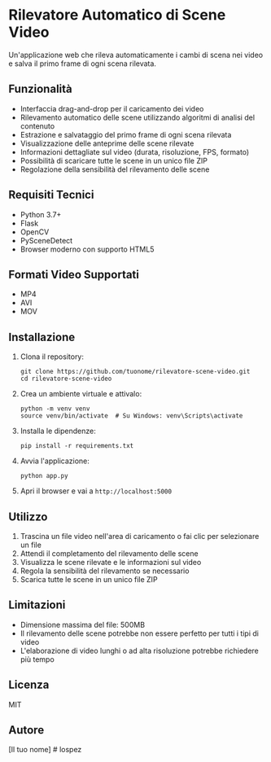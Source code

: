 # Rilevatore Automatico di Scene Video

Un'applicazione web che rileva automaticamente i cambi di scena nei video e salva il primo frame di ogni scena rilevata.

## Funzionalità

- Interfaccia drag-and-drop per il caricamento dei video
- Rilevamento automatico delle scene utilizzando algoritmi di analisi del contenuto
- Estrazione e salvataggio del primo frame di ogni scena rilevata
- Visualizzazione delle anteprime delle scene rilevate
- Informazioni dettagliate sul video (durata, risoluzione, FPS, formato)
- Possibilità di scaricare tutte le scene in un unico file ZIP
- Regolazione della sensibilità del rilevamento delle scene

## Requisiti Tecnici

- Python 3.7+
- Flask
- OpenCV
- PySceneDetect
- Browser moderno con supporto HTML5

## Formati Video Supportati

- MP4
- AVI
- MOV

## Installazione

1. Clona il repository:
   ```
   git clone https://github.com/tuonome/rilevatore-scene-video.git
   cd rilevatore-scene-video
   ```

2. Crea un ambiente virtuale e attivalo:
   ```
   python -m venv venv
   source venv/bin/activate  # Su Windows: venv\Scripts\activate
   ```

3. Installa le dipendenze:
   ```
   pip install -r requirements.txt
   ```

4. Avvia l'applicazione:
   ```
   python app.py
   ```

5. Apri il browser e vai a `http://localhost:5000`

## Utilizzo

1. Trascina un file video nell'area di caricamento o fai clic per selezionare un file
2. Attendi il completamento del rilevamento delle scene
3. Visualizza le scene rilevate e le informazioni sul video
4. Regola la sensibilità del rilevamento se necessario
5. Scarica tutte le scene in un unico file ZIP

## Limitazioni

- Dimensione massima del file: 500MB
- Il rilevamento delle scene potrebbe non essere perfetto per tutti i tipi di video
- L'elaborazione di video lunghi o ad alta risoluzione potrebbe richiedere più tempo

## Licenza

MIT

## Autore

[Il tuo nome] # lospez
